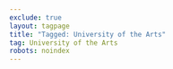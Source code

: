 ```yaml
---
exclude: true
layout: tagpage
title: "Tagged: University of the Arts"
tag: University of the Arts
robots: noindex
---
```

